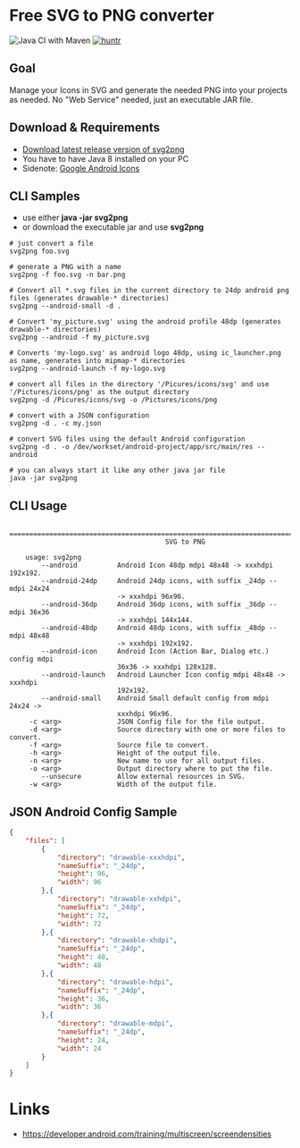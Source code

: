 # Free SVG to PNG converter 

![Java CI with Maven](https://github.com/sterlp/svg2png/workflows/Java%20CI%20with%20Maven/badge.svg?branch=master)
[![huntr](https://cdn.huntr.dev/huntr_security_badge_mono.svg)](https://huntr.dev)

## Goal
Manage your Icons in SVG and generate the needed PNG into your projects as needed. No "Web Service" needed, just an executable JAR file.

## Download & Requirements

* [Download latest release version of svg2png](https://github.com/puel/svg2png/releases)
* You have to have Java 8 installed on your PC
* Sidenote: [Google Android Icons](https://www.google.com/design/icons/)

## CLI Samples

* use either **java -jar svg2png**
* or download the executable jar and use **svg2png**

```Shell
# just convert a file
svg2png foo.svg

# generate a PNG with a name
svg2png -f foo.svg -n bar.png

# Convert all *.svg files in the current directory to 24dp android png files (generates drawable-* directories)
svg2png --android-small -d .

# Convert 'my_picture.svg' using the android profile 48dp (generates drawable-* directories)
svg2png --android -f my_picture.svg

# Converts 'my-logo.svg' as android logo 48dp, using ic_launcher.png as name, generates into mipmap-* directories
svg2png --android-launch -f my-logo.svg

# convert all files in the directory '/Picures/icons/svg' and use '/Pictures/icons/png' as the output directory
svg2png -d /Picures/icons/svg -o /Pictures/icons/png

# convert with a JSON configuration
svg2png -d . -c my.json

# convert SVG files using the default Android configuration
svg2png -d . -o /dev/workset/android-project/app/src/main/res --android

# you can always start it like any other java jar file
java -jar svg2png
```

## CLI Usage

        ================================================================================
                                           SVG to PNG

        usage: svg2png
            --android          Android Icon 48dp mdpi 48x48 -> xxxhdpi 192x192.
            --android-24dp     Android 24dp icons, with suffix _24dp -- mdpi 24x24
                               -> xxxhdpi 96x96.
            --android-36dp     Android 36dp icons, with suffix _36dp -- mdpi 36x36
                               -> xxxhdpi 144x144.
            --android-48dp     Android 48dp icons, with suffix _48dp -- mdpi 48x48
                               -> xxxhdpi 192x192.
            --android-icon     Android Icon (Action Bar, Dialog etc.)  config mdpi
                               36x36 -> xxxhdpi 128x128.
            --android-launch   Android Launcher Icon config mdpi 48x48 -> xxxhdpi
                               192x192.
            --android-small    Android Small default config from mdpi 24x24 ->
                               xxxhdpi 96x96.
         -c <arg>              JSON Config file for the file output.
         -d <arg>              Source directory with one or more files to convert.
         -f <arg>              Source file to convert.
         -h <arg>              Height of the output file.
         -n <arg>              New name to use for all output files.
         -o <arg>              Output directory where to put the file.
            --unsecure         Allow external resources in SVG.
         -w <arg>              Width of the output file.


## JSON Android Config Sample

```JSON
{
    "files": [
        {
            "directory": "drawable-xxxhdpi",
            "nameSuffix": "_24dp",
            "height": 96,
            "width": 96
        },{
            "directory": "drawable-xxhdpi",
            "nameSuffix": "_24dp",
            "height": 72,
            "width": 72
        },{
            "directory": "drawable-xhdpi",
            "nameSuffix": "_24dp",
            "height": 48,
            "width": 48
        },{
            "directory": "drawable-hdpi",
            "nameSuffix": "_24dp",
            "height": 36,
            "width": 36
        },{
            "directory": "drawable-mdpi",
            "nameSuffix": "_24dp",
            "height": 24,
            "width": 24
        }
    ]
}
```

# Links
- https://developer.android.com/training/multiscreen/screendensities
